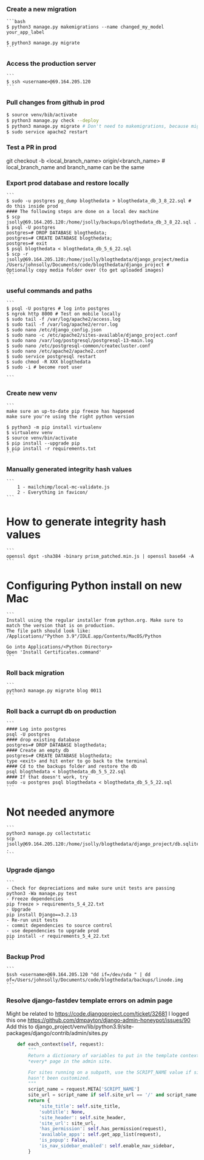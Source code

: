 
### Create a new migration
    ```bash
    $ python3 manage.py makemigrations --name changed_my_model your_app_label

    $ python3 manage.py migrate
    ```

### Access the production server
    ```
    $ ssh <username>@69.164.205.120
    ```

### Pull changes from github in prod
  ```bash
  $ source venv/bib/activate
  $ python3 manage.py check --deploy
  $ python3 manage.py migrate # Don't need to makemigrations, because migrations are already in /migrations
  $ sudo service apache2 restart  
  ```

### Test a PR in prod
git checkout -b <local_branch_name> origin/<branch_name> # local_branch_name and branch_name can be the same

### Export prod database and restore locally
    ```
    $ sudo -u postgres pg_dump blogthedata > blogthedata_db_3_8_22.sql # do this inside prod
    #### The following steps are done on a local dev machine
    $ scp jsolly@69.164.205.120:/home/jsolly/backups/blogthedata_db_3_8_22.sql .
    $ psql -U postgres
    postgres=# DROP DATABASE blogthedata;
    postgres=# CREATE DATABASE blogthedata;
    postgres=# exit
    $ psql blogthedata < blogthedata_db_5_6_22.sql
    $ scp -r jsolly@69.164.205.120:/home/jsolly/blogthedata/django_project/media /Users/johnsolly/Documents/code/blogthedata/django_project # Optionally copy media folder over (to get uploaded images)
    ```

### useful commands and paths
    ```
    $ psql -U postgres # log into postgres
    $ ngrok http 8000 # Test on mobile locally
    $ sudo tail -f /var/log/apache2/access.log
    $ sudo tail -f /var/log/apache2/error.log
    $ sudo nano /etc/django_config.json 
    $ sudo nano -c /etc/apache2/sites-available/django_project.conf
    $ sudo nano /var/log/postgresql/postgresql-13-main.log
    $ sudo nano /etc/postgresql-common/createcluster.conf 
    $ sudo nano /etc/apache2/apache2.conf
    $ sudo service postgresql restart
    $ sudo chmod -R XXX blogthedata
    $ sudo -i # become root user
    
    ```

### Create new venv
    ```
    make sure an up-to-date pip freeze has happened
    make sure you're using the right python version

    $ python3 -m pip install virtualenv
    $ virtualenv venv
    $ source venv/bin/activate
    $ pip install --upgrade pip
    $ pip install -r requirements.txt
    ```

### Manually generated integrity hash values
    ```
        1 - mailchimp/local-mc-validate.js
        2 - Everything in favicon/
    ```

# How to generate integrity hash values
    ```
    openssl dgst -sha384 -binary prism_patched.min.js | openssl base64 -A
    ```

# Configuring Python install on new Mac
    ```
    Install using the regular installer from python.org. Make sure to match the version that is on production.
    The file path should look like:
    /Applications/"Python 3.9"/IDLE.app/Contents/MacOS/Python

    Go into Applications/<Python Directory>
    Open 'Install Certificates.command'
    ```


 ### Roll back migration
    ```
    python3 manage.py migrate blog 0011
    ```

 ### Roll back a currupt db on production
    ```
    #### Log into postgres
    psql -U postgres
    #### drop existing database
    postgres=# DROP DATABASE blogthedata;
    #### Create an empty db
    postgres=# CREATE DATABASE blogthedata;
    type <exit> and hit enter to go back to the terminal
    #### Cd to the backups folder and restore the db
    psql blogthedata < blogthedata_db_5_5_22.sql
    #### If that doesn't work, try
    sudo -u postgres psql blogthedata < blogthedata_db_5_5_22.sql
    ```

# Not needed anymore
    ```
    python3 manage.py collectstatic
    scp jsolly@69.164.205.120:/home/jsolly/blogthedata/django_project/db.sqlite3 .
    ```

### Upgrade django
    ```
    - Check for depreciations and make sure unit tests are passing
    python3 -Wa manage.py test
    - Freeze dependencies
    pip freeze > requirements_5_4_22.txt
    - Upgrade
    pip install Django==3.2.13
    - Re-run unit tests
    - commit dependencies to source control
    - use dependencies to upgrade prod
    pip install -r requirements_5_4_22.txt
    ```
### Backup Prod
    ```
    $ssh <username>@69.164.205.120 "dd if=/dev/sda " | dd of=/Users/johnsolly/Documents/code/blogthedata/backups/linode.img
    ```

### Resolve django-fastdev template errors on admin page
Might be related to https://code.djangoproject.com/ticket/32681
I logged this one https://github.com/dmpayton/django-admin-honeypot/issues/90 
Add this to
django_project/venv/lib/python3.9/site-packages/django/contrib/admin/sites.py
```py
    def each_context(self, request):
        """
        Return a dictionary of variables to put in the template context for
        *every* page in the admin site.

        For sites running on a subpath, use the SCRIPT_NAME value if site_url
        hasn't been customized.
        """
        script_name = request.META['SCRIPT_NAME']
        site_url = script_name if self.site_url == '/' and script_name else self.site_url
        return {
            'site_title': self.site_title,
            'subtitle': None,
            'site_header': self.site_header,
            'site_url': site_url,
            'has_permission': self.has_permission(request),
            'available_apps': self.get_app_list(request),
            'is_popup': False,
            'is_nav_sidebar_enabled': self.enable_nav_sidebar,
        }
```